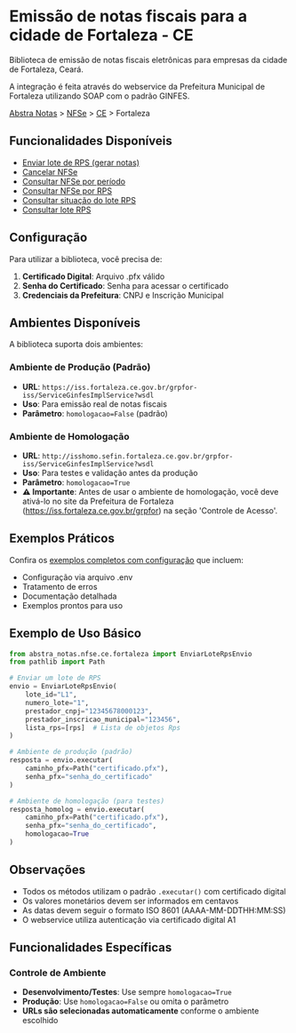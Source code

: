 # Emissão de notas fiscais para a cidade de Fortaleza - CE

Biblioteca de emissão de notas fiscais eletrônicas para empresas da cidade de Fortaleza, Ceará.

A integração é feita através do webservice da Prefeitura Municipal de Fortaleza utilizando SOAP com o padrão GINFES.

[Abstra Notas](/README.md) > [NFSe](/abstra_notas/nfse/README.md) > [CE](/abstra_notas/nfse/ce/README.md) > Fortaleza

## Funcionalidades Disponíveis

- [Enviar lote de RPS (gerar notas)](/abstra_notas/nfse/ce/fortaleza/exemplos_py/enviar_lote_rps.py)
- [Cancelar NFSe](/abstra_notas/nfse/ce/fortaleza/exemplos_py/cancelar_nfse.py)
- [Consultar NFSe por período](/abstra_notas/nfse/ce/fortaleza/exemplos_py/consultar_nfse_periodo.py)
- [Consultar NFSe por RPS](/abstra_notas/nfse/ce/fortaleza/exemplos_py/consultar_nfse_por_rps.py)
- [Consultar situação do lote RPS](/abstra_notas/nfse/ce/fortaleza/exemplos_py/consultar_situacao_lote.py)
- [Consultar lote RPS](/abstra_notas/nfse/ce/fortaleza/exemplos_py/consultar_lote_rps.py)

## Configuração

Para utilizar a biblioteca, você precisa de:

1. **Certificado Digital**: Arquivo .pfx válido
2. **Senha do Certificado**: Senha para acessar o certificado
3. **Credenciais da Prefeitura**: CNPJ e Inscrição Municipal

## Ambientes Disponíveis

A biblioteca suporta dois ambientes:

### Ambiente de Produção (Padrão)

- **URL**: `https://iss.fortaleza.ce.gov.br/grpfor-iss/ServiceGinfesImplService?wsdl`
- **Uso**: Para emissão real de notas fiscais
- **Parâmetro**: `homologacao=False` (padrão)

### Ambiente de Homologação

- **URL**: `http://isshomo.sefin.fortaleza.ce.gov.br/grpfor-iss/ServiceGinfesImplService?wsdl`
- **Uso**: Para testes e validação antes da produção
- **Parâmetro**: `homologacao=True`
- **⚠️ Importante**: Antes de usar o ambiente de homologação, você deve ativá-lo no site da Prefeitura de Fortaleza (https://iss.fortaleza.ce.gov.br/grpfor) na seção 'Controle de Acesso'.

## Exemplos Práticos

Confira os [exemplos completos com configuração](/abstra_notas/nfse/ce/fortaleza/exemplos_py/) que incluem:

- Configuração via arquivo .env
- Tratamento de erros
- Documentação detalhada
- Exemplos prontos para uso

## Exemplo de Uso Básico

```python
from abstra_notas.nfse.ce.fortaleza import EnviarLoteRpsEnvio
from pathlib import Path

# Enviar um lote de RPS
envio = EnviarLoteRpsEnvio(
    lote_id="L1",
    numero_lote="1",
    prestador_cnpj="12345678000123",
    prestador_inscricao_municipal="123456",
    lista_rps=[rps]  # Lista de objetos Rps
)

# Ambiente de produção (padrão)
resposta = envio.executar(
    caminho_pfx=Path("certificado.pfx"),
    senha_pfx="senha_do_certificado"
)

# Ambiente de homologação (para testes)
resposta_homolog = envio.executar(
    caminho_pfx=Path("certificado.pfx"),
    senha_pfx="senha_do_certificado",
    homologacao=True
)
```

## Observações

- Todos os métodos utilizam o padrão `.executar()` com certificado digital
- Os valores monetários devem ser informados em centavos
- As datas devem seguir o formato ISO 8601 (AAAA-MM-DDTHH:MM:SS)
- O webservice utiliza autenticação via certificado digital A1

## Funcionalidades Específicas

### Controle de Ambiente

- **Desenvolvimento/Testes**: Use sempre `homologacao=True`
- **Produção**: Use `homologacao=False` ou omita o parâmetro
- **URLs são selecionadas automaticamente** conforme o ambiente escolhido
